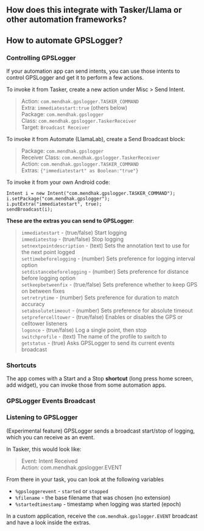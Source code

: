 ## How does this integrate with Tasker/Llama or other automation frameworks?

## How to automate GPSLogger?

### Controlling GPSLogger

If your automation app can send intents, you can use those intents to control GPSLogger and get it to perform a few actions. 

To invoke it from Tasker, create a new action under Misc > Send Intent. 

>Action: `com.mendhak.gpslogger.TASKER_COMMAND`  
Extra: `immediatestart:true` (others below)  
Package: `com.mendhak.gpslogger`  
Class: `com.mendhak.gpslogger.TaskerReceiver`  
Target: `Broadcast Receiver`

To invoke it from Automate (LlamaLab), create a Send Broadcast block:

>Package: `com.mendhak.gpslogger`  
Receiver Class: `com.mendhak.gpslogger.TaskerReceiver`  
Action: `com.mendhak.gpslogger.TASKER_COMMAND`  
Extras: `{"immediatestart" as Boolean:"true"}`

To invoke it from your own Android code:

    Intent i = new Intent("com.mendhak.gpslogger.TASKER_COMMAND");
    i.setPackage("com.mendhak.gpslogger");
    i.putExtra("immediatestart", true);
    sendBroadcast(i);


**These are the extras you can send to GPSLogger**:

>`immediatestart` - (true/false) Start logging    
> `immediatestop` - (true/false) Stop logging  
> `setnextpointdescription` - (text) Sets the annotation text to use for the next point logged  
> `settimebeforelogging` - (number) Sets preference for logging interval option    
> `setdistancebeforelogging` - (number) Sets preference for distance before logging option  
> `setkeepbetweenfix` - (true/false) Sets preference whether to keep GPS on between fixes  
> `setretrytime` - (number) Sets preference for duration to match accuracy  
> `setabsolutetimeout` - (number) Sets preference for absolute timeout  
  > `setprefercelltower` - (true/false) Enables or disables the GPS or celltower listeners  
> `logonce` - (true/false) Log a single point, then stop  
> `switchprofile` - (text) The name of the profile to switch to  
> `getstatus` - (true) Asks GPSLogger to send its current events broadcast  

### Shortcuts

The app comes with a Start and a Stop **shortcut** (long press home screen, add widget), you can invoke those from some automation apps.


### GPSLogger Events Broadcast

### Listening to GPSLogger


(Experimental feature) GPSLogger sends a broadcast start/stop of logging, which you can receive as an event.
  
In Tasker, this would look like:  
  
> Event: Intent Received  
  Action: com.mendhak.gpslogger.EVENT 
  
From there in your task, you can look at the following variables
 
 * `%gpsloggerevent` - `started` or `stopped`
 * `%filename` - the base filename that was chosen (no extension)
 * `%startedtimestamp` - timestamp when logging was started (epoch)

In a custom application, receive the `com.mendhak.gpslogger.EVENT` broadcast and have a look inside the extras.